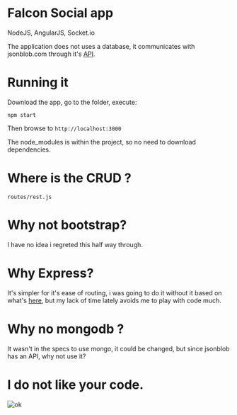 # Falcon Social app

NodeJS, AngularJS, Socket.io

The application does not uses a database, it communicates with jsonblob.com through it's [API](https://jsonblob.com/api).

# Running it

Download the app, go to the folder, execute:

```npm start```

Then browse to ```http://localhost:3000```

The node_modules is within the project, so no need to download dependencies.

# Where is the CRUD ?

```
routes/rest.js
```

# Why not bootstrap?

I have no idea i regreted this half way through.

# Why Express?

It's simpler for it's ease of routing, i was going to do it without it based on what's [here](https://github.com/ssotomayor/nodejs-no-express), but my lack of time lately avoids me to play with code much.

# Why no mongodb ?

It wasn't in the specs to use mongo, it could be changed, but since jsonblob has an API, why not use it?

# I do not like your code.
![ok](http://mashable.com/wp-content/uploads/2013/07/Dr.-Who.gif)

